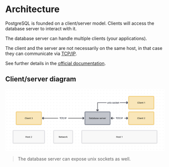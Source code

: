# Architecture

PostgreSQL is founded on a client/server model.
Clients will access the database server to interact with it.

The database server can handle multiple clients (your applications).

The client and the server are not necessarily on the same host, in that case they
can communicate via [TCP/IP](https://en.wikipedia.org/wiki/Internet_protocol_suite).

See further details in
the [official documentation](https://www.postgresql.org/docs/current/tutorial-arch.html).

## Client/server diagram

![Client server diagram](./diagrams/postgres_client_server.png)

> The database server can expose unix sockets as well.
